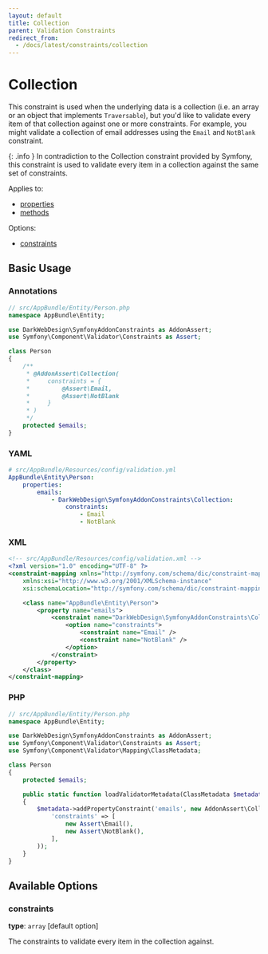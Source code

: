 ```yaml
---
layout: default
title: Collection
parent: Validation Constraints
redirect_from:
  - /docs/latest/constraints/collection
---
```


# Collection

This constraint is used when the underlying data is a collection (i.e. an array or an object that
implements `Traversable`), but you'd like to validate every item of that collection against one or more
constraints. For example, you might validate a collection of email addresses using the `Email` and
`NotBlank` constraint.

{: .info }
In contradiction to the Collection constraint provided by Symfony, this constraint is used to validate
every item in a collection against the same set of constraints.

Applies to:

* [properties](http://symfony.com/doc/5.4/validation.html#properties)
* [methods](http://symfony.com/doc/5.4/validation.html#getters)

Options:

* [constraints](#constraints)

## Basic Usage

### Annotations

```php
// src/AppBundle/Entity/Person.php
namespace AppBundle\Entity;

use DarkWebDesign\SymfonyAddonConstraints as AddonAssert;
use Symfony\Component\Validator\Constraints as Assert;

class Person
{
    /**
     * @AddonAssert\Collection(
     *     constraints = {
     *         @Assert\Email,
     *         @Assert\NotBlank
     *     }
     * )
     */
    protected $emails;
}
```

### YAML

```yaml
# src/AppBundle/Resources/config/validation.yml
AppBundle\Entity\Person:
    properties:
        emails:
            - DarkWebDesign\SymfonyAddonConstraints\Collection:
                constraints:
                    - Email
                    - NotBlank
```

### XML

```xml
<!-- src/AppBundle/Resources/config/validation.xml -->
<?xml version="1.0" encoding="UTF-8" ?>
<constraint-mapping xmlns="http://symfony.com/schema/dic/constraint-mapping"
    xmlns:xsi="http://www.w3.org/2001/XMLSchema-instance"
    xsi:schemaLocation="http://symfony.com/schema/dic/constraint-mapping http://symfony.com/schema/dic/constraint-mapping/constraint-mapping-1.0.xsd">

    <class name="AppBundle\Entity\Person">
        <property name="emails">
            <constraint name="DarkWebDesign\SymfonyAddonConstraints\Collection">
                <option name="constraints">
                    <constraint name="Email" />
                    <constraint name="NotBlank" />
                </option>
            </constraint>
        </property>
    </class>
</constraint-mapping>
```

### PHP

```php
// src/AppBundle/Entity/Person.php
namespace AppBundle\Entity;

use DarkWebDesign\SymfonyAddonConstraints as AddonAssert;
use Symfony\Component\Validator\Constraints as Assert;
use Symfony\Component\Validator\Mapping\ClassMetadata;

class Person
{
    protected $emails;

    public static function loadValidatorMetadata(ClassMetadata $metadata)
    {
        $metadata->addPropertyConstraint('emails', new AddonAssert\Collection(
            'constraints' => [
                new Assert\Email(),
                new Assert\NotBlank(),
            ],
        ));
    }
}
```

## Available Options

### constraints

**type**: `array` [default option]

The constraints to validate every item in the collection against.
